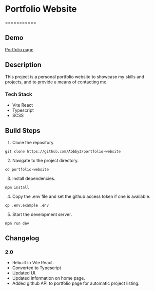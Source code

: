 # Portfolio Website

===========

## Demo

[Portfolio page](https://abbby3.github.io/)

## Description

This project is a personal portfolio website to showcase my skills and projects, and to provide a means of contacting me.

### Tech Stack

- Vite React
- Typescript
- SCSS

## Build Steps

1.  Clone the repository.

```shell
git clone https://github.com/Abbby3/portfolio-website
```

2.  Navigate to the project directory.

```shell
cd portfolio-website
```

3.  Install dependencies.

```shell
npm install
```

4.  Copy the .env file and set the github access token if one is available.

```shell
cp .env.example .env
```

5.  Start the development server.

```shell
npm run dev
```

## Changelog

### 2.0

- Rebuilt in Vite React.
- Converted to Typescript
- Updated UI.
- Updated information on home page.
- Added github API to portfolio page for automatic project listing.
